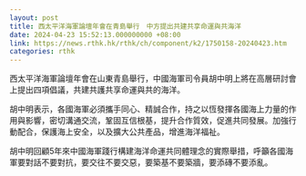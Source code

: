 ```yaml
---
layout: post
title: 西太平洋海軍論壇年會在青島舉行　中方提出共建共享命運與共海洋
date: 2024-04-23 15:52:13.000000000 +08:00
link: https://news.rthk.hk/rthk/ch/component/k2/1750158-20240423.htm
categories: rthk
---
```


西太平洋海軍論壇年會在山東青島舉行，中國海軍司令員胡中明上將在高層研討會上提出四項倡議，共建共護共享命運與共的海洋。

胡中明表示，各國海軍必須攜手同心、精誠合作，持之以恆發揮各國海上力量的作用與影響，密切溝通交流，鞏固互信根基，提升合作質效，促進共同發展。加強行動配合，保護海上安全，以及擴大公共產品，增進海洋福祉。

胡中明回顧5年來中國海軍踐行構建海洋命運共同體理念的實際舉措，呼籲各國海軍要對話不要對抗，要交往不要交惡，要築基不要築牆，要添磚不要添亂。
